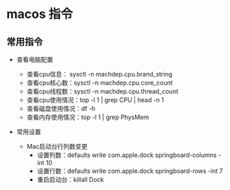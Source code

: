 # macos 指令


## 常用指令

- 查看电脑配置
  - 查看cpu信息： sysctl -n machdep.cpu.brand_string
  - 查看cpu核心数：sysctl -n machdep.cpu.core_count
  - 查看cpu线程数：sysctl -n machdep.cpu.thread_count
  - 查看cpu使用情况：top -l 1 | grep CPU | head -n 1
  - 查看磁盘使用情况：df -h
  - 查看内存使用情况：top -l 1 | grep PhysMem

- 常用设置
  - Mac启动台行列数变更
    - 设置列数：defaults write com.apple.dock springboard-columns -int 10
    - 设置行数：defaults write com.apple.dock springboard-rows -int 7
    - 重启启动台：killall Dock


